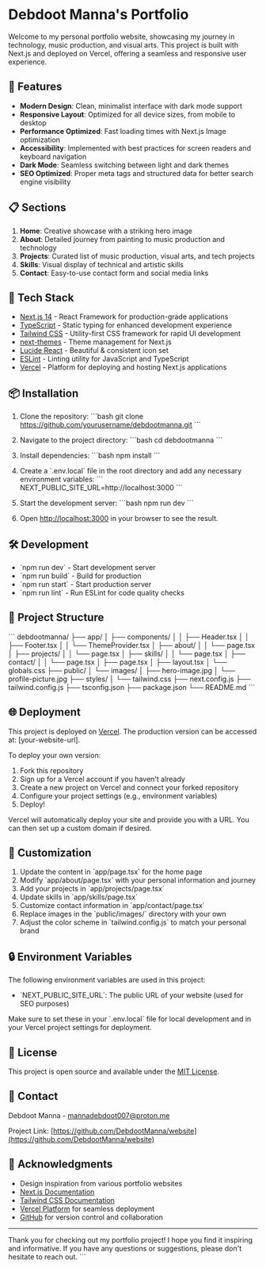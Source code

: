 # Debdoot Manna's Portfolio

Welcome to my personal portfolio website, showcasing my journey in technology, music production, and visual arts. This project is built with Next.js and deployed on Vercel, offering a seamless and responsive user experience.

## 🌟 Features

- **Modern Design**: Clean, minimalist interface with dark mode support
- **Responsive Layout**: Optimized for all device sizes, from mobile to desktop
- **Performance Optimized**: Fast loading times with Next.js Image optimization
- **Accessibility**: Implemented with best practices for screen readers and keyboard navigation
- **Dark Mode**: Seamless switching between light and dark themes
- **SEO Optimized**: Proper meta tags and structured data for better search engine visibility

## 📋 Sections

1. **Home**: Creative showcase with a striking hero image
2. **About**: Detailed journey from painting to music production and technology
3. **Projects**: Curated list of music production, visual arts, and tech projects
4. **Skills**: Visual display of technical and artistic skills
5. **Contact**: Easy-to-use contact form and social media links

## 🚀 Tech Stack

- [Next.js 14](https://nextjs.org/) - React Framework for production-grade applications
- [TypeScript](https://www.typescriptlang.org/) - Static typing for enhanced development experience
- [Tailwind CSS](https://tailwindcss.com/) - Utility-first CSS framework for rapid UI development
- [next-themes](https://github.com/pacocoursey/next-themes) - Theme management for Next.js
- [Lucide React](https://lucide.dev/) - Beautiful & consistent icon set
- [ESLint](https://eslint.org/) - Linting utility for JavaScript and TypeScript
- [Vercel](https://vercel.com/) - Platform for deploying and hosting Next.js applications

## 📦 Installation

1. Clone the repository:
   \`\`\`bash
   git clone https://github.com/yourusername/debdootmanna.git
   \`\`\`

2. Navigate to the project directory:
   \`\`\`bash
   cd debdootmanna
   \`\`\`

3. Install dependencies:
   \`\`\`bash
   npm install
   \`\`\`

4. Create a \`.env.local\` file in the root directory and add any necessary environment variables:
   \`\`\`
   NEXT_PUBLIC_SITE_URL=http://localhost:3000
   \`\`\`

5. Start the development server:
   \`\`\`bash
   npm run dev
   \`\`\`

6. Open [http://localhost:3000](http://localhost:3000) in your browser to see the result.

## 🛠️ Development

- \`npm run dev\` - Start development server
- \`npm run build\` - Build for production
- \`npm run start\` - Start production server
- \`npm run lint\` - Run ESLint for code quality checks

## 📁 Project Structure

\`\`\`
debdootmanna/
├── app/
│   ├── components/
│   │   ├── Header.tsx
│   │   ├── Footer.tsx
│   │   └── ThemeProvider.tsx
│   ├── about/
│   │   └── page.tsx
│   ├── projects/
│   │   └── page.tsx
│   ├── skills/
│   │   └── page.tsx
│   ├── contact/
│   │   └── page.tsx
│   ├── page.tsx
│   ├── layout.tsx
│   └── globals.css
├── public/
│   └── images/
│       ├── hero-image.jpg
│       └── profile-picture.jpg
├── styles/
│   └── tailwind.css
├── next.config.js
├── tailwind.config.js
├── tsconfig.json
├── package.json
└── README.md
\`\`\`

## 🌐 Deployment

This project is deployed on [Vercel](https://vercel.com). The production version can be accessed at: [your-website-url].

To deploy your own version:

1. Fork this repository
2. Sign up for a Vercel account if you haven't already
3. Create a new project on Vercel and connect your forked repository
4. Configure your project settings (e.g., environment variables)
5. Deploy!

Vercel will automatically deploy your site and provide you with a URL. You can then set up a custom domain if desired.

## 🎨 Customization

1. Update the content in \`app/page.tsx\` for the home page
2. Modify \`app/about/page.tsx\` with your personal information and journey
3. Add your projects in \`app/projects/page.tsx\`
4. Update skills in \`app/skills/page.tsx\`
5. Customize contact information in \`app/contact/page.tsx\`
6. Replace images in the \`public/images/\` directory with your own
7. Adjust the color scheme in \`tailwind.config.js\` to match your personal brand

## 🔒 Environment Variables

The following environment variables are used in this project:

- \`NEXT_PUBLIC_SITE_URL\`: The public URL of your website (used for SEO purposes)

Make sure to set these in your \`.env.local\` file for local development and in your Vercel project settings for deployment.

## 📄 License

This project is open source and available under the [MIT License](LICENSE).

## 👤 Contact

Debdoot Manna - [mannadebdoot007@proton.me](mailto:mannadebdoot007@proton.me)

Project Link: [https://github.com/DebdootManna/website](https://github.com/DebdootManna/website)

## 🙏 Acknowledgments

- Design inspiration from various portfolio websites
- [Next.js Documentation](https://nextjs.org/docs)
- [Tailwind CSS Documentation](https://tailwindcss.com/docs)
- [Vercel Platform](https://vercel.com) for seamless deployment
- [GitHub](https://github.com) for version control and collaboration

---

Thank you for checking out my portfolio project! I hope you find it inspiring and informative. If you have any questions or suggestions, please don't hesitate to reach out.
\`\`\`

